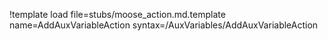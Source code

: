 !template load file=stubs/moose_action.md.template name=AddAuxVariableAction syntax=/AuxVariables/AddAuxVariableAction